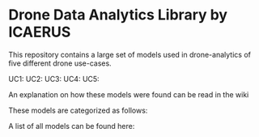 # Drone Data Analytics Library by ICAERUS
This repository contains a large set of models used in drone-analytics of five different drone use-cases.

UC1:
UC2:
UC3:
UC4:
UC5:

An explanation on how these models were found can be read in the wiki

These models are categorized as follows:

A list of all models can be found here:

